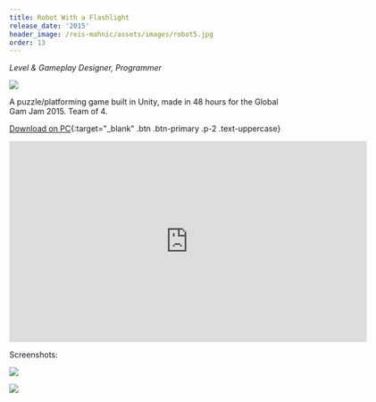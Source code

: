 ```yaml
---
title: Robot With a Flashlight
release_date: '2015'
header_image: /reis-mahnic/assets/images/robot5.jpg
order: 13
---
```

_Level & Gameplay Designer, Programmer_

![](/reis-mahnic/assets/images/robot2.jpg)

A puzzle/platforming game built in Unity, made in 48 hours for the Global Gam Jam 2015. Team of 4.

[Download on PC](https://globalgamejam.org/2015/games/robot-flashlight){:target="_blank" .btn .btn-primary .p-2 .text-uppercase}

<iframe src="https://player.vimeo.com/video/117845321" width="640" height="360" frameborder="0" allow="autoplay; fullscreen" allowfullscreen></iframe>

Screenshots:

![](/reis-mahnic/assets/images/robot3.jpg)

![](/reis-mahnic/assets/images/robot4.jpg)
